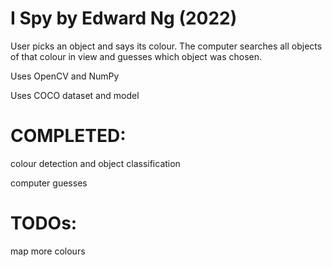 # I Spy by Edward Ng (2022)

User picks an object and says its colour. The computer searches all objects of that colour in view
and guesses which object was chosen.

Uses OpenCV and NumPy

Uses COCO dataset and model

# COMPLETED:
colour detection and object classification

computer guesses

# TODOs:
 map more colours

